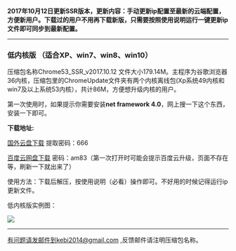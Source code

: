 **2017年10月12日更新SSR版本，更新内容：手动更新ip配置至最新的云端配置，方便新用户。下载过的用户不用再下载新版，只需要按照使用说明运行一键更新ip文件即可同步到最新配置。**

***

### 低内核版 （适合XP、win7、win8、win10）

压缩包名称Chrome53_SSR_v2017.10.12 文件大小179.14M。主程序为谷歌浏览器36内核，压缩包里的ChromeUpdate文件夹有两个内核离线包(Xp系统49内核和win7及以上系统53内核），共计86M，方便想升级内核的用户。

第一次使用时，如果提示你需要安装**net framework 4.0**，网上搜一下这个东西，安装一下即可。

**下载地址:**

[国外云盘下载](https://nofile.io/f/ur3XATxpPcd/Chrome53_SSR_v2017.10.12.7z) 提取密码：666

[百度云网盘下载](https://pan.baidu.com/s/1o883mt0) 密码：am83（第一次打开时可能会提示百度云升级，页面不存在等，刷新一下就出来了）

使用方法：下载后解压，按使用说明（必看）操作即可。不好用的时候记得运行ip更新文件。


低内核版实例图：

![](https://raw.githubusercontent.com/Alvin9999/pac2/master/softimag/53chromess001.png)


***


有问题请发邮件到kebi2014@gmail.com ,反馈邮件请注明压缩包名称。